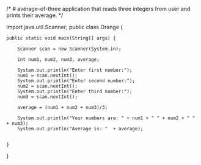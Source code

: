 /* # average-of-three
application that reads three integers from user and prints their average.
*/


import java.util.Scanner;
public class Orange {

	public static void main(String[] args) {
		
		Scanner scan = new Scanner(System.in);
		
		int num1, num2, num3, average;
		
		System.out.println("Enter first number:");
		num1 = scan.nextInt();
		System.out.println("Enter second number:");
		num2 = scan.nextInt();
		System.out.println("Enter third number:");
		num3 = scan.nextInt();
		
		average = (num1 + num2 + num3)/3;
		
		System.out.println("Your numbers are: " + num1 + " " + num2 + " " + num3);
		System.out.println("Average is: "  + average);
		

	}

}

